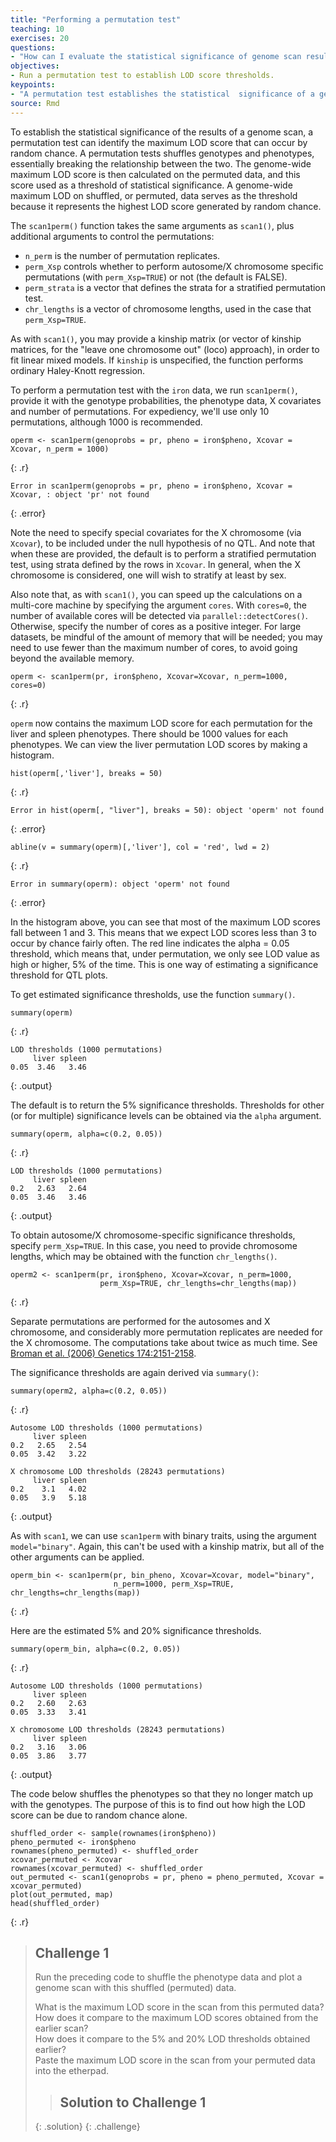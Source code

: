 ```yaml
---
title: "Performing a permutation test"
teaching: 10
exercises: 20
questions:
- "How can I evaluate the statistical significance of genome scan results?"
objectives:
- Run a permutation test to establish LOD score thresholds.
keypoints:
- "A permutation test establishes the statistical  significance of a genome scan."
source: Rmd
---
```




To establish the statistical significance of the results of a genome scan, a permutation test can identify the maximum LOD score that can occur by random chance. A permutation tests shuffles genotypes and phenotypes, essentially breaking the relationship between the two. The genome-wide maximum LOD score is then calculated on the permuted data, and this score used as a threshold of statistical significance. A genome-wide maximum LOD on shuffled, or permuted, data serves as the threshold because it represents the highest LOD score generated by random chance. 

The `scan1perm()` function takes the same arguments as `scan1()`, plus additional arguments to control the permutations:

- `n_perm` is the number of permutation replicates.
- `perm_Xsp` controls whether to perform autosome/X chromosome specific permutations (with `perm_Xsp=TRUE`) or not (the default is FALSE).
- `perm_strata` is a vector that defines the strata for a stratified permutation test.
- `chr_lengths` is a vector of chromosome lengths, used in the case that `perm_Xsp=TRUE`.

As with `scan1()`, you may provide a kinship matrix (or vector of kinship matrices, for the "leave one chromosome out" (loco) approach), in order to fit linear mixed models. If `kinship` is unspecified, the function performs ordinary Haley-Knott regression.



To perform a permutation test with the `iron` data, we run `scan1perm()`, provide it with the genotype probabilities, the phenotype data, X covariates and number of permutations. For expediency, we'll use only 10 permutations, although 1000 is recommended.


~~~
operm <- scan1perm(genoprobs = pr, pheno = iron$pheno, Xcovar = Xcovar, n_perm = 1000)
~~~
{: .r}



~~~
Error in scan1perm(genoprobs = pr, pheno = iron$pheno, Xcovar = Xcovar, : object 'pr' not found
~~~
{: .error}

Note the need to specify special covariates for the X chromosome (via `Xcovar`), to be included under the null hypothesis of no QTL. And note that when these are provided, the default is to perform a stratified permutation test, using strata defined by the rows in
`Xcovar`. In general, when the X chromosome is considered, one will wish to stratify at least by sex.

Also note that, as with `scan1()`, you can speed up the calculations on a multi-core machine by specifying the argument `cores`. With `cores=0`, the number of available cores will be detected via `parallel::detectCores()`. Otherwise, specify the number of cores as a positive integer. For large datasets, be mindful of the amount of memory that will be needed; you may need to use fewer than the maximum number of cores, to avoid going beyond the available memory.


~~~
operm <- scan1perm(pr, iron$pheno, Xcovar=Xcovar, n_perm=1000, cores=0)
~~~
{: .r}

`operm` now contains the maximum LOD score for each permutation for the liver and spleen phenotypes. There should be 1000 values for each phenotypes. We can view the liver permutation LOD scores by making a histogram.


~~~
hist(operm[,'liver'], breaks = 50)
~~~
{: .r}



~~~
Error in hist(operm[, "liver"], breaks = 50): object 'operm' not found
~~~
{: .error}



~~~
abline(v = summary(operm)[,'liver'], col = 'red', lwd = 2)
~~~
{: .r}



~~~
Error in summary(operm): object 'operm' not found
~~~
{: .error}

In the histogram above, you can see that most of the maximum LOD scores fall between 1 and 3. This means that we expect LOD scores less than 3 to occur by chance fairly often. The red line indicates the alpha = 0.05 threshold, which means that, under permutation, we only see LOD value as high or higher, 5% of the time. This is one way of estimating a significance threshold for QTL plots.

To get estimated significance thresholds, use the function `summary()`.




~~~
summary(operm)
~~~
{: .r}


~~~
LOD thresholds (1000 permutations)
     liver spleen
0.05  3.46   3.46
~~~
{: .output}

The default is to return the 5% significance thresholds. Thresholds for other (or for multiple) significance levels can be obtained via the
`alpha` argument.




~~~
summary(operm, alpha=c(0.2, 0.05))
~~~
{: .r}


~~~
LOD thresholds (1000 permutations)
     liver spleen
0.2   2.63   2.64
0.05  3.46   3.46
~~~
{: .output}

To obtain autosome/X chromosome-specific significance thresholds, specify `perm_Xsp=TRUE`. In this case, you need to provide chromosome lengths, which may be obtained with the function `chr_lengths()`.




~~~
operm2 <- scan1perm(pr, iron$pheno, Xcovar=Xcovar, n_perm=1000,
                    perm_Xsp=TRUE, chr_lengths=chr_lengths(map))
~~~
{: .r}

Separate permutations are performed for the autosomes and X chromosome, and considerably more permutation replicates are needed for the X chromosome. The computations take about twice as much time.
See [Broman et al. (2006) Genetics
174:2151-2158](https://www.ncbi.nlm.nih.gov/pubmed/17028340).

The significance thresholds are again derived via `summary()`:




~~~
summary(operm2, alpha=c(0.2, 0.05))
~~~
{: .r}


~~~
Autosome LOD thresholds (1000 permutations)
     liver spleen
0.2   2.65   2.54
0.05  3.42   3.22

X chromosome LOD thresholds (28243 permutations)
     liver spleen
0.2    3.1   4.02
0.05   3.9   5.18
~~~
{: .output}

As with `scan1`, we can use `scan1perm` with binary traits, using the argument `model="binary"`. Again, this can't be used with a kinship matrix, but all of the other arguments can be applied.


~~~
operm_bin <- scan1perm(pr, bin_pheno, Xcovar=Xcovar, model="binary",
                       n_perm=1000, perm_Xsp=TRUE, chr_lengths=chr_lengths(map))
~~~
{: .r}

Here are the estimated 5% and 20% significance thresholds.




~~~
summary(operm_bin, alpha=c(0.2, 0.05))
~~~
{: .r}


~~~
Autosome LOD thresholds (1000 permutations)
     liver spleen
0.2   2.60   2.63
0.05  3.33   3.41

X chromosome LOD thresholds (28243 permutations)
     liver spleen
0.2   3.16   3.06
0.05  3.86   3.77
~~~
{: .output}

The code below shuffles the phenotypes so that they no longer match up with the genotypes. The purpose of this is to find out how high the LOD score can be due to random chance alone.


~~~
shuffled_order <- sample(rownames(iron$pheno))
pheno_permuted <- iron$pheno
rownames(pheno_permuted) <- shuffled_order
xcovar_permuted <- Xcovar
rownames(xcovar_permuted) <- shuffled_order
out_permuted <- scan1(genoprobs = pr, pheno = pheno_permuted, Xcovar = xcovar_permuted)
plot(out_permuted, map)
head(shuffled_order)
~~~
{: .r}

> ## Challenge 1
> Run the preceding code to shuffle the phenotype data and plot a genome
> scan with this shuffled (permuted) data.  
>
> What is the maximum LOD score in the scan from this permuted data?  
> How does it compare to the maximum LOD scores obtained from the earlier scan?  
> How does it compare to the 5% and 20% LOD thresholds obtained earlier?  
> Paste the maximum LOD score in the scan from your permuted data into the etherpad.
>
> > ## Solution to Challenge 1
> >
> {: .solution}
{: .challenge}
